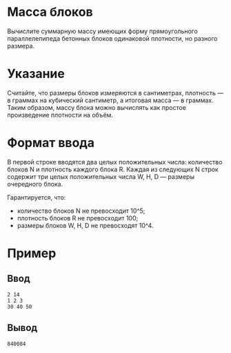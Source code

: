 # Масса блоков

Вычислите суммарную массу имеющих форму прямоугольного параллелепипеда бетонных блоков одинаковой плотности, но разного размера.

# Указание #

Считайте, что размеры блоков измеряются в сантиметрах, плотность — в граммах на кубический сантиметр, а итоговая масса — в граммах. Таким образом, массу блока можно вычислять как простое произведение плотности на объём.

# Формат ввода #

В первой строке вводятся два целых положительных числа: количество блоков N и плотность каждого блока R. Каждая из следующих N строк содержит три целых положительных числа W, H, D — размеры очередного блока.

Гарантируется, что:
- количество блоков N не превосходит 10^5;
- плотность блоков R не превосходит 100;
- размеры блоков W, H, D не превосходят 10^4.

# Пример #

## Ввод ##
```commandline
2 14
1 2 3
30 40 50
```

## Вывод ##
```commandline
840084
```

